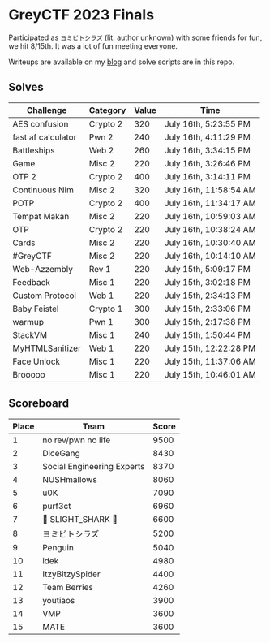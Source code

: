 # GreyCTF 2023 Finals

Participated as [`ヨミビトシラズ`](https://www.youtube.com/watch?v=vEhZzJM-8DM)
(lit. author unknown) with some friends for fun, we hit 8/15th. It was a lot of fun meeting everyone.

Writeups are available on my [blog](https://imp.ress.me/blog/2023-07-17/greyctf-2023-finals) and solve scripts are in this repo.

## Solves

| **Challenge**      | **Category** | **Value** | **Time**               |
| ------------------ | ------------ | --------- | ---------------------- |
| AES confusion      | Crypto 2     | 320       | July 16th, 5:23:55 PM  |
| fast af calculator | Pwn 2        | 240       | July 16th, 4:11:29 PM  |
| Battleships        | Web 2        | 260       | July 16th, 3:34:15 PM  |
| Game               | Misc 2       | 220       | July 16th, 3:26:46 PM  |
| OTP 2              | Crypto 2     | 400       | July 16th, 3:14:11 PM  |
| Continuous Nim     | Misc 2       | 320       | July 16th, 11:58:54 AM |
| POTP               | Crypto 2     | 400       | July 16th, 11:34:17 AM |
| Tempat Makan       | Misc 2       | 220       | July 16th, 10:59:03 AM |
| OTP                | Crypto 2     | 220       | July 16th, 10:38:24 AM |
| Cards              | Misc 2       | 220       | July 16th, 10:30:40 AM |
| #GreyCTF           | Misc 2       | 220       | July 16th, 10:14:10 AM |
| Web-Azzembly       | Rev 1        | 220       | July 15th, 5:09:17 PM  |
| Feedback           | Misc 1       | 220       | July 15th, 3:02:18 PM  |
| Custom Protocol    | Web 1        | 220       | July 15th, 2:34:13 PM  |
| Baby Feistel       | Crypto 1     | 300       | July 15th, 2:33:06 PM  |
| warmup             | Pwn 1        | 300       | July 15th, 2:17:38 PM  |
| StackVM            | Misc 1       | 240       | July 15th, 1:50:44 PM  |
| MyHTMLSanitizer    | Web 1        | 220       | July 15th, 12:22:28 PM |
| Face Unlock        | Misc 1       | 220       | July 15th, 11:37:06 AM |
| Brooooo            | Misc 1       | 220       | July 15th, 10:46:01 AM |

## Scoreboard

| **Place** | **Team**                   | **Score** |
| --------- | -------------------------- | --------- |
| 1         | no rev/pwn no life         | 9500      |
| 2         | DiceGang                   | 8430      |
| 3         | Social Engineering Experts | 8370      |
| 4         | NUSHmallows                | 8060      |
| 5         | u0K                        | 7090      |
| 6         | purf3ct                    | 6960      |
| 7         | 🦈 SLIGHT_SHARK 🙂         | 6600      |
| 8         | ヨミビトシラズ             | 5200      |
| 9         | Penguin                    | 5040      |
| 10        | idek                       | 4980      |
| 11        | ItzyBitzySpider            | 4400      |
| 12        | Team Berries               | 4260      |
| 13        | youtiaos                   | 3900      |
| 14        | VMP                        | 3600      |
| 15        | MATE                       | 3600      |
